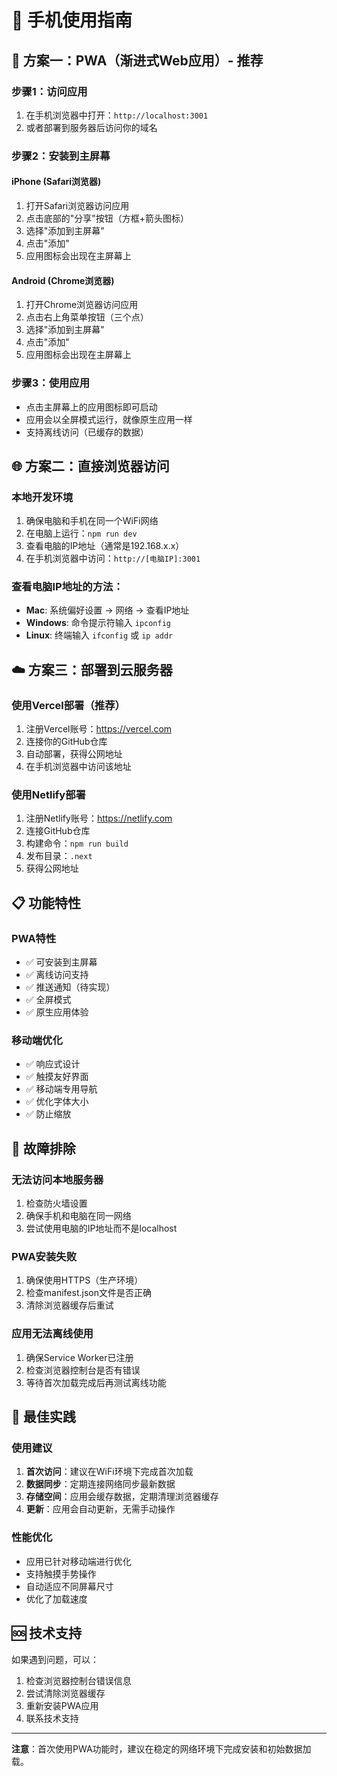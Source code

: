 # 📱 手机使用指南

## 🚀 方案一：PWA（渐进式Web应用）- 推荐

### 步骤1：访问应用
1. 在手机浏览器中打开：`http://localhost:3001`
2. 或者部署到服务器后访问你的域名

### 步骤2：安装到主屏幕

#### iPhone (Safari浏览器)
1. 打开Safari浏览器访问应用
2. 点击底部的"分享"按钮（方框+箭头图标）
3. 选择"添加到主屏幕"
4. 点击"添加"
5. 应用图标会出现在主屏幕上

#### Android (Chrome浏览器)
1. 打开Chrome浏览器访问应用
2. 点击右上角菜单按钮（三个点）
3. 选择"添加到主屏幕"
4. 点击"添加"
5. 应用图标会出现在主屏幕上

### 步骤3：使用应用
- 点击主屏幕上的应用图标即可启动
- 应用会以全屏模式运行，就像原生应用一样
- 支持离线访问（已缓存的数据）

## 🌐 方案二：直接浏览器访问

### 本地开发环境
1. 确保电脑和手机在同一个WiFi网络
2. 在电脑上运行：`npm run dev`
3. 查看电脑的IP地址（通常是192.168.x.x）
4. 在手机浏览器中访问：`http://[电脑IP]:3001`

### 查看电脑IP地址的方法：
- **Mac**: 系统偏好设置 → 网络 → 查看IP地址
- **Windows**: 命令提示符输入 `ipconfig`
- **Linux**: 终端输入 `ifconfig` 或 `ip addr`

## ☁️ 方案三：部署到云服务器

### 使用Vercel部署（推荐）
1. 注册Vercel账号：https://vercel.com
2. 连接你的GitHub仓库
3. 自动部署，获得公网地址
4. 在手机浏览器中访问该地址

### 使用Netlify部署
1. 注册Netlify账号：https://netlify.com
2. 连接GitHub仓库
3. 构建命令：`npm run build`
4. 发布目录：`.next`
5. 获得公网地址

## 📋 功能特性

### PWA特性
- ✅ 可安装到主屏幕
- ✅ 离线访问支持
- ✅ 推送通知（待实现）
- ✅ 全屏模式
- ✅ 原生应用体验

### 移动端优化
- ✅ 响应式设计
- ✅ 触摸友好界面
- ✅ 移动端专用导航
- ✅ 优化字体大小
- ✅ 防止缩放

## 🔧 故障排除

### 无法访问本地服务器
1. 检查防火墙设置
2. 确保手机和电脑在同一网络
3. 尝试使用电脑的IP地址而不是localhost

### PWA安装失败
1. 确保使用HTTPS（生产环境）
2. 检查manifest.json文件是否正确
3. 清除浏览器缓存后重试

### 应用无法离线使用
1. 确保Service Worker已注册
2. 检查浏览器控制台是否有错误
3. 等待首次加载完成后再测试离线功能

## 📱 最佳实践

### 使用建议
1. **首次访问**：建议在WiFi环境下完成首次加载
2. **数据同步**：定期连接网络同步最新数据
3. **存储空间**：应用会缓存数据，定期清理浏览器缓存
4. **更新**：应用会自动更新，无需手动操作

### 性能优化
- 应用已针对移动端进行优化
- 支持触摸手势操作
- 自动适应不同屏幕尺寸
- 优化了加载速度

## 🆘 技术支持

如果遇到问题，可以：
1. 检查浏览器控制台错误信息
2. 尝试清除浏览器缓存
3. 重新安装PWA应用
4. 联系技术支持

---

**注意**：首次使用PWA功能时，建议在稳定的网络环境下完成安装和初始数据加载。 